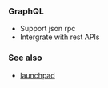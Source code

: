 
### GraphQL

* Support json rpc
* Intergrate with rest APIs

### See also

- [launchpad](https://launchpad.graphql.com)
